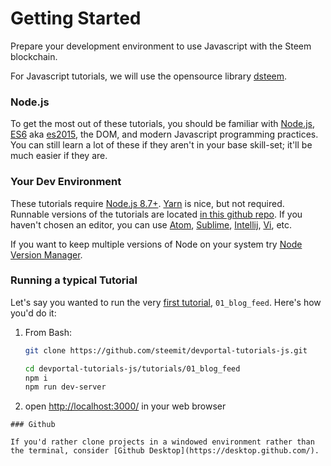 # Getting Started

Prepare your development environment to use Javascript with the Steem blockchain.

For Javascript tutorials, we will use the opensource library [dsteem](https://github.com/steemit/dsteem).

### Node.js

To get the most out of these tutorials, you should be familiar with [Node.js](https://nodejs.org/en/), [ES6](https://babeljs.io/learn-es2015/) aka [es2015](http://www.ecma-international.org/ecma-262/6.0/), the DOM, and modern Javascript programming practices.
You can still learn a lot of these if they aren't in your base skill-set; it'll be much easier if they are.

### Your Dev Environment

These tutorials require [Node.js 8.7+](https://nodejs.org/en/download/). [Yarn](https://yarnpkg.com/en/) is nice, but not required. Runnable versions of the tutorials are located [in this github repo](https://github.com/steemit/devportal-tutorials-js).
If you haven't chosen an editor, you can use [Atom](https://atom.io/), [Sublime](https://www.sublimetext.com/), [Intellij](https://www.jetbrains.com/idea/), [Vi](https://en.wikipedia.org/wiki/Vi), etc.

If you want to keep multiple versions of Node on your system try [Node Version Manager](https://github.com/creationix/nvm).

### Running a typical Tutorial

Let's say you wanted to run the very [first tutorial](../01_blog_feed), `01_blog_feed`. Here's how you'd do it:

1.  From Bash:

    ```bash
    git clone https://github.com/steemit/devportal-tutorials-js.git

    cd devportal-tutorials-js/tutorials/01_blog_feed
    npm i
    npm run dev-server
    ```

1.  open [http://localhost:3000/](http://localhost:3000/) in your web browser

```
### Github

If you'd rather clone projects in a windowed environment rather than the terminal, consider [Github Desktop](https://desktop.github.com/).
```
